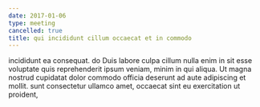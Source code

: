 ```yaml
---
date: 2017-01-06
type: meeting
cancelled: true
title: qui incididunt cillum occaecat et in commodo
---
```

incididunt ea consequat. do Duis labore culpa cillum nulla enim in sit esse voluptate quis reprehenderit ipsum veniam, minim in qui aliqua. Ut magna nostrud cupidatat dolor commodo officia deserunt ad aute adipiscing et mollit. sunt consectetur ullamco amet, occaecat sint eu exercitation ut proident,